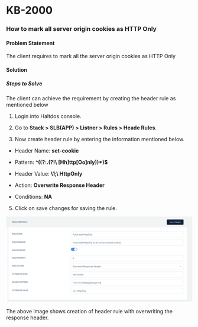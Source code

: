 # KB-2000

### **How to mark all server origin cookies as HTTP Only**

#### **Problem Statement**

The client requires to mark all the server origin cookies as HTTP Only

#### **Solution**

##### **Steps to Solve**

The client can achieve the requirement by creating the header rule as mentioned below

1. Login into Haltdos console.

2. Go to **Stack > SLB(APP) > Listner > Rules > Heade Rules**.

3. Now create header rule by entering the information mentioned below.

 - Header Name: **set-cookie**

 - Pattern: **^((?:.(?!\ [Hh]ttp[Oo]nly))*)$**

 - Header Value: **\1;\ HttpOnly**

 - Action: **Overwrite Response Header**

 - Conditions: **NA**

5. Click on save changes for saving the rule.

![Header Rule](/img/adc/kb/adc1.png)

The above image shows creation of header rule with overwriting the response header.